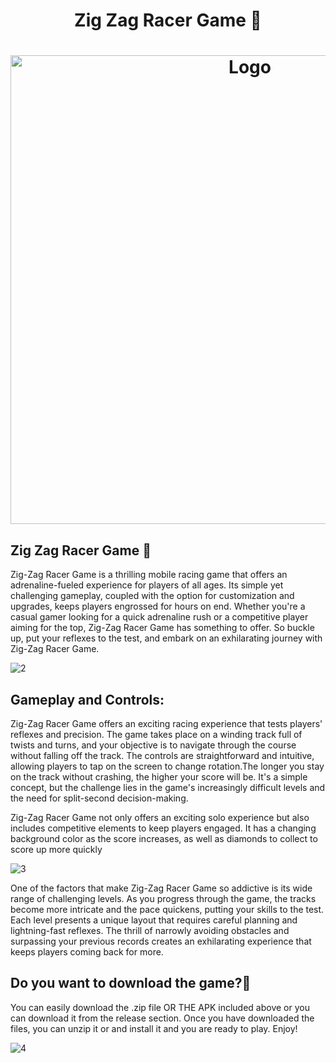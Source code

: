 <h1 align="center" >Zig Zag Racer Game 🚗</h1>


<h1 align="center" ><img src="https://github.com/MANISH-SAHANI/The-Zig-Zag-Racer-Game/assets/91081774/9b9fc8d0-23b1-49ad-b21c-0b7e7a32106c" alt="Logo" width="750" /></h1>


<h2>Zig Zag Racer Game 🚗</h2> 

Zig-Zag Racer Game is a thrilling mobile racing game that offers an adrenaline-fueled experience for players of all ages. Its simple yet challenging gameplay, coupled with the option for customization and upgrades, keeps players engrossed for hours on end. Whether you're a casual gamer looking for a quick adrenaline rush or a competitive player aiming for the top, Zig-Zag Racer Game has something to offer. So buckle up, put your reflexes to the test, and embark on an exhilarating journey with Zig-Zag Racer Game.


![2](https://github.com/MANISH-SAHANI/The-Zig-Zag-Racer-Game/assets/91081774/d4c251f1-112a-4262-920e-82370e60b031)

<h2>Gameplay and Controls:</h2> 

Zig-Zag Racer Game offers an exciting racing experience that tests players' reflexes and precision. The game takes place on a winding track full of twists and turns, and your objective is to navigate through the course without falling off the track. The controls are straightforward and intuitive, allowing players to tap on the screen to change rotation.The longer you stay on the track without crashing, the higher your score will be. It's a simple concept, but the challenge lies in the game's increasingly difficult levels and the need for split-second decision-making.                                                                 

Zig-Zag Racer Game not only offers an exciting solo experience but also includes competitive elements to keep players engaged. It has a changing background color as the score increases, as well as diamonds to collect to score up more quickly


![3](https://github.com/MANISH-SAHANI/The-Zig-Zag-Racer-Game/assets/91081774/b8520b95-123e-4371-aea4-82a998f1887c)

One of the factors that make Zig-Zag Racer Game so addictive is its wide range of challenging levels. As you progress through the game, the tracks become more intricate and the pace quickens, putting your skills to the test. Each level presents a unique layout that requires careful planning and lightning-fast reflexes. The thrill of narrowly avoiding obstacles and surpassing your previous records creates an exhilarating experience that keeps players coming back for more.


<h2> Do you want to download the game?💫</h2>

You can easily download the .zip file OR THE APK included above or you can download it from the release section. Once you have downloaded the files, you can unzip it or and install it and you are ready to play. Enjoy!


![4](https://github.com/MANISH-SAHANI/The-Zig-Zag-Racer-Game/assets/91081774/5574d092-c34a-471a-a04d-01246f1063e1)


